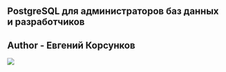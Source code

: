 ## **PostgreSQL для администраторов баз данных и разработчиков**
## Author - Евгений Корсунков

<kbd>
  <img src="Images/pinguin.jpeg" />
</kbd>
